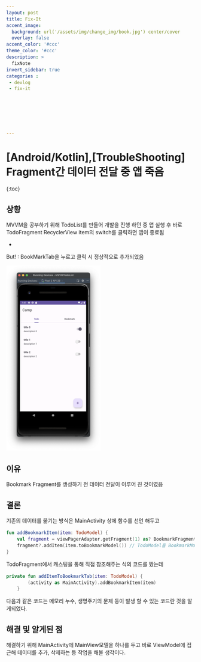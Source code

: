 ```yaml
---
layout: post
title: Fix-It
accent_image: 
  background: url('/assets/img/change_img/book.jpg') center/cover
  overlay: false
accent_color: '#ccc'
theme_color: '#ccc'
description: >
  fixNote
invert_sidebar: true
categories :
 - devlog
 - fix-it






---
```


# [Android/Kotlin],[TroubleShooting] Fragment간 데이터 전달 중 앱 죽음

{:toc}

## 상황

MVVM을 공부하기 위해 TodoList를 만들어 개발을 진행 하던 중 앱 실행 후 바로 TodoFragment RecyclerView item의 switch를 클릭하면 앱이 종료됨

+

But! : BookMarkTab을 누르고 클릭 시 정상적으로 추가되었음

<img src = "../../../assets/img/blog/image-20230914194731302.png" width = "50%">

## 이유

Bookmark Fragment를 생성하기 전 데이터 전달이 이루어 진 것이였음



## 결론

기존의 데이터를 옮기는 방식은 MainActivity 상에 함수를 선언 해두고

```kotlin
fun addBookmarkItem(item: TodoModel) {
    val fragment = viewPagerAdapter.getFragment(1) as? BookmarkFragment 
    fragment?.addItem(item.toBookmarkModel()) // TodoModel을 BookmarkModel로 변환하여 추가
}
```

TodoFragment에서 캐스팅을 통해 직접 참조해주는 식의 코드를 짰는데

```kotlin
private fun addItemToBookmarkTab(item: TodoModel) {
        (activity as MainActivity).addBookmarkItem(item) 
    }
```

다음과 같은 코드는 메모리 누수, 생명주기의 문제 등이 발생 할 수 있는 코드란 것을 알게되었다.



## 해결 및 알게된 점

해결하기 위해 MainActivity에 MainView모델을 하나를 두고 바로 ViewModel에 접근해 데이터를 추가, 삭제하는 등 작업을 해볼 생각이다.